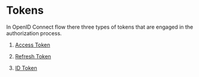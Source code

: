 # Tokens

In OpenID Connect flow there three types of tokens that are engaged in the authorization process.

1. [Access Token]({{base_path}}/authorization/access-token.md)

2. [Refresh Token]({{base_path}}/authorization/refresh-token.md)

3. [ID Token](id-token.md)

